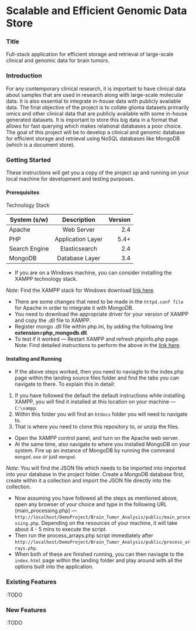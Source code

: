 # Scalable and Efficient Genomic Data Store

### Title
Full-stack application for efficient storage and retrieval of large-scale clinical and genomic data for brain tumors.

### Introduction
For any contemporary clinical research, it is important to have clinical data about samples that are used in research along with large-scale molecular data. It is also essential to integrate in-house data with publicly available data. The final objective of the project is to collate glioma datasets primarily omics and other clinical data that are publicly available with some in-house generated datasets. It is important to store this big data in a format that allows for fast querying which makes relational databases a poor choice. The goal of this project will be to develop a clinical and genomic database for efficient storage and retrieval using NoSQL databases like MongoDB (which is a document store).

### Getting Started
These instructions will get you a copy of the project up and running on your local machine for development and testing purposes.

#### Prerequisites
Technology Stack

| System (s/w)  | Description       | Version|
| ------------- |:-----------------:|-------:|
| Apache        | Web Server        |  2.4   |
| PHP           | Application Layer |  5.4+  |
| Search Engine | Elasticsearch     |  2.4   |
| MongoDB       | Database Layer    |  3.4   |

* If you are on a Windows machine, you can consider installing the XAMPP technology stack.

*Note:* Find the XAMPP stack for Windows download [link here](https://www.apachefriends.org/index.html).

* There are some changes that need to be made in the `httpd.conf file` for Apache in order to integrate it with MongoDB.
* You need to download the appropriate driver for your version of XAMPP and copy the .dll file to XAMPP.
* Register mongo .dll file within php.ini, by adding the following line **extension=php_mongodb.dll**.
* To test if it worked — Restart XAMPP and refresh phpinfo.php page.
Note: Find detailed instructions to perform the above in the [link here](https://learnedia.com/install-mongodb-configure-php-xampp-windows/).

#### Installing and Running
* If the above steps worked, then you need to naviagte to the index.php page within the landing source files folder and find
the tabs you can navigate to there. To explain this in detail:

1. If you have followed the default the default instructions while installing XAMPP, you will find it installed at this location on your machine — `C:\xampp`.
2. Within this folder you will find an `htdocs` folder you will need to navigate to.
3. That is where you need to clone this repository to, or unzip the files.

* Open the XAMPP control panel, and turn on the Apache web server.
* At the same time, also navigate to where you installed MongoDB on your system. Fire up an instance of MongoDB by running the command  `mongod.exe` or just `mongod`.

*Note:* You will find the JSON file which needs to be imported into imported into your database in the project folder. Create a MongoDB database first, create within it a collection and import the JSON file directly into the collection.

* Now assuming you have followed all the steps as mentioned above, open any browser of your choice and type in the following URL (main_processing.php) — `http://localhost/DemoProject/Brain_Tumor_Analysis/public/main_processing.php`. Depending on the resources of your machine, it will take about 4 - 5 mins to execute the script.
* Then run the process_arrays.php script immediately after `http://localhost/DemoProject/Brain_Tumor_Analysis/public/process_arrays.php`.
* When both of these are finished running, you can then naviagte to the `index.html` page within the landing folder and play around with all the options built into the application.

### Existing Features
:TODO

### New Features
:TODO
